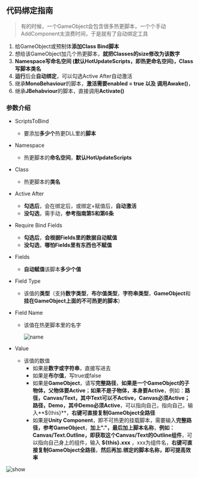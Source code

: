 ## 代码绑定指南

> 有的时候，一个GameObject会包含很多热更脚本，一个个手动AddComponent太浪费时间，于是就有了自动绑定工具

1. 给GameObject或预制体**添加Class Bind脚本**
2. 想给该GameObject加几个热更脚本，**就把Classes的size修改为该数字**
3. **Namespace写命名空间 (默认HotUpdateScripts，即热更命名空间)，Class写脚本类名**
4. **运行**后会**自动绑定**，可以勾选Active After自动激活
5. 继承**MonoBehaviour**的脚本，**激活需要enabled = true 以及 调用Awake()**，
6. 继承**JBehabviour**的脚本，直接调用**Activate()**

### 参数介绍

- ScriptsToBind

  - 要添加**多少个**热更DLL里的**脚本**

- Namespace

  - 热更脚本的**命名空间**，**默认HotUpdateScripts**

- Class

  - 热更脚本的**类名**

- Active After

  - **勾选后**，会在绑定后，或绑定+赋值后，**自动激活**
  - **没勾选**，需手动，**参考指南第5和第6条**

- Require Bind Fields

  - **勾选后**，**会根据Fields里的数据自动赋值**
  - **没勾选**，**哪怕Fields里有东西也不赋值**

- Fields

  - **自动赋值**该脚本**多少个值**

- Field Type

  - 该值的**类型**（支持**数字类型**，**布尔值类型**，**字符串类型**，**GameObject**和**挂在GameObject上面的不可热更的脚本**）

- Field Name

  - 该值在热更脚本里的名字

    ![name](https://s1.ax1x.com/2020/09/05/wEyk9K.png)

- Value

  - 该值的数值
    - 如果是**数字或字符串**，直接写进去
    - 如果是**布尔值**，写true或false
    - 如果是**GameObject**，请写**完整路径**，**如果是一个GameObject的子物体，父物体要Active**；**如果不是子物体，本身要Active**，例如：**路径，Canvas/Text，其中Text可以不Active，Canvas必须Active；路径，Demo，其中Demo必须Active**，可以指向自己，指向自己，输入**${this}**，**右键可直接复制GameObject全路径**
    - 如果是**Unity Component**，即不可热更的挂载脚本，需要输入**完整路径，参考GameObject**，**加上"."，最后加上脚本名称**，**例如：Canvas/Text.Outline，即获取这个Canvas/Text的Outline组件**，可以指向自己身上的组件，输入 **${this}.xxx** ，xxx为组件名，**右键可直接复制GameObject全路径**，**然后再加.绑定的脚本名称，即可提高效率**
  
  

![show](https://s1.ax1x.com/2020/09/06/wenolT.png)

